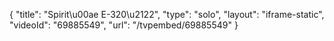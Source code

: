{
    "title": "Spirit\u00ae E-320\u2122",
    "type": "solo",
    "layout": "iframe-static",
    "videoId": "69885549",
    "url": "\/tvpembed\/69885549"
}